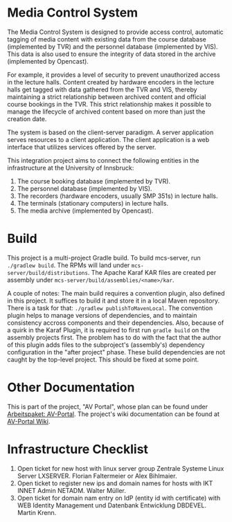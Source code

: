 # Media Control System

The Media Control System is designed to provide access control, 
automatic tagging of media content with existing data from the 
course database (implemented by TVR) and the personnel database
(implemented by VIS).  This data is also used to ensure the
integrity of data stored in the archive (implemented by Opencast).

 For example, it provides a
level of security to prevent unauthorized access in the lecture halls. 
Content created by hardware encoders in the lecture halls get tagged
with data gathered from the TVR and VIS, thereby maintaining a strict 
relationship between archived content and official course bookings in the TVR.
This strict relationship makes it possible to manage
the lifecycle of archived content based on more than just the creation date.

The system is based on the client-server paradigm. A server application
serves resources to a client application. The client application is a web
interface that utilizes services offered by the server.

This integration project aims to connect the following entities
in the infrastructure at the University of Innsbruck:

  1. The course booking database (implemented by TVR).
  1. The personnel database (implemented by VIS).
  1. The recorders (hardware encoders, usually SMP 351s) in lecture halls.
  1. The terminals (stationary computers) in lecture halls.
  1. The media archive (implemented by Opencast).

# Build

This project is a multi-project Gradle build.
To build mcs-server, run `./gradlew build`. The RPMs will land under `mcs-server/build/distributions`.
The Apache Karaf KAR files are created per assembly under `mcs-server/build/assemblies/<name>/kar`.

A couple of notes: The main build requires a convention plugin, also defined in
this project. It suffices to build it and store it in a local Maven repository.
There is a task for that: `./gradlew publishToMavenLocal`.
The convention plugin helps to manage versions of dependencies, and to
maintain consistency accross components and their dependencies. Also, because
of a quirk in the Karaf Plugin, it is required to first run `gradle build` on
the assembly projects first. The problem has to do with the fact that the
author of this plugin adds files to the subproject's (assembly's) dependency
configuration in the "after project" phase. These build dependencies are not
caught by the top-level project. This should be fixed at some point.

# Other Documentation

This is part of the project, "AV Portal", whose plan can be found under [Arbeitspaket:
AV-Portal](https://sp.uibk.ac.at/sites/zid/nml/avportal/_layouts/15/start.aspx#/Lists/Arbeitspakete%202021/AllItems.aspx). The project's wiki documentation can be found at [AV-Portal Wiki](https://wiki.uibk.ac.at/display/zidecamptec/AV-Portal).

# Infrastructure Checklist

1. Open ticket for new host with linux server group Zentrale Systeme Linux Server LXSERVER. Florian Faltermeier or Alex Bihlmaier.
1. Open ticket to register new ips and domain names for hosts with IKT INNET Admin NETADM. Walter Müller.
1. Open ticket for domain nam entry on IdP (entity id with certificate) with WEB Identity Management und Datenbank Entwicklung DBDEVEL. Martin Krenn.
